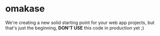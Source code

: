 # omakase

We're creating a new solid starting point for your web app projects, but that's just the beginning, **DON'T USE** this code in production yet ;)